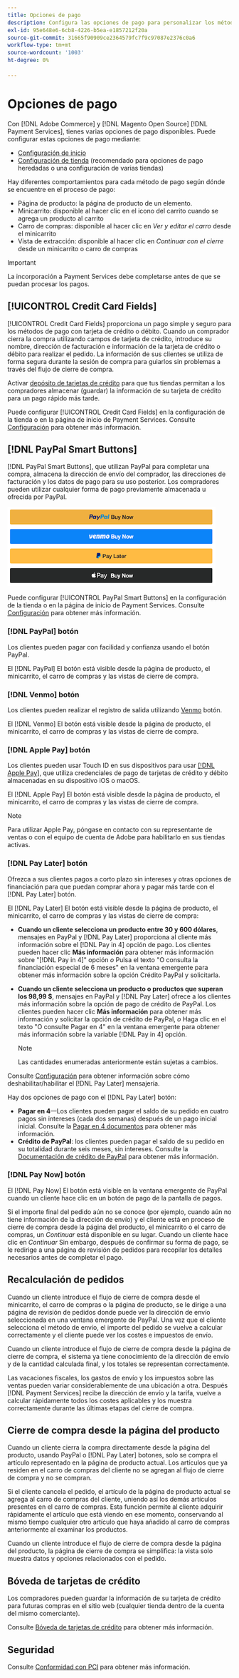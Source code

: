 ```yaml
---
title: Opciones de pago
description: Configura las opciones de pago para personalizar los métodos disponibles para los clientes de tu tienda.
exl-id: 95e648e6-6cb8-4226-b5ea-e1857212f20a
source-git-commit: 31665f90909ce2364579fc7f9c97087e2376c0a6
workflow-type: tm+mt
source-wordcount: '1003'
ht-degree: 0%

---
```


# Opciones de pago

Con [!DNL Adobe Commerce] y [!DNL Magento Open Source] [!DNL Payment Services], tienes varias opciones de pago disponibles. Puede configurar estas opciones de pago mediante:

* [Configuración de inicio](payments-home.md)
* [Configuración de tienda](configure-admin.md) (recomendado para opciones de pago heredadas o una configuración de varias tiendas)

Hay diferentes comportamientos para cada método de pago según dónde se encuentre en el proceso de pago:

* Página de producto: la página de producto de un elemento.
* Minicarrito: disponible al hacer clic en el icono del carrito cuando se agrega un producto al carrito
* Carro de compras: disponible al hacer clic en _Ver y editar el carro_ desde el minicarrito
* Vista de extracción: disponible al hacer clic en _Continuar con el cierre_ desde un minicarrito o carro de compras

>[!IMPORTANT]
>
>La incorporación a Payment Services debe completarse antes de que se puedan procesar los pagos.

## [!UICONTROL Credit Card Fields]

[!UICONTROL Credit Card Fields] proporciona un pago simple y seguro para los métodos de pago con tarjeta de crédito o débito. Cuando un comprador cierra la compra utilizando campos de tarjeta de crédito, introduce su nombre, dirección de facturación e información de la tarjeta de crédito o débito para realizar el pedido. La información de sus clientes se utiliza de forma segura durante la sesión de compra para guiarlos sin problemas a través del flujo de cierre de compra.

Activar [depósito de tarjetas de crédito](#vaulting) para que tus tiendas permitan a los compradores almacenar (guardar) la información de su tarjeta de crédito para un pago rápido más tarde.

Puede configurar [!UICONTROL Credit Card Fields] en la configuración de la tienda o en la página de inicio de Payment Services. Consulte [Configuración](settings.md#credit-card-fields) para obtener más información.

## [!DNL PayPal Smart Buttons]

[!DNL PayPal Smart Buttons], que utilizan PayPal para completar una compra, almacena la dirección de envío del comprador, las direcciones de facturación y los datos de pago para su uso posterior. Los compradores pueden utilizar cualquier forma de pago previamente almacenada u ofrecida por PayPal.

![[!DNL PayPal Smart Buttons] opciones](assets/buttons-md.png)

Puede configurar [!UICONTROL PayPal Smart Buttons] en la configuración de la tienda o en la página de inicio de Payment Services.  Consulte [Configuración](settings.md#payment-buttons) para obtener más información.

### [!DNL PayPal] botón

Los clientes pueden pagar con facilidad y confianza usando el botón PayPal.

El [!DNL PayPal] El botón está visible desde la página de producto, el minicarrito, el carro de compras y las vistas de cierre de compra.

### [!DNL Venmo] botón

Los clientes pueden realizar el registro de salida utilizando [Venmo](https://venmo.com/) botón.

El [!DNL Venmo] El botón está visible desde la página de producto, el minicarrito, el carro de compras y las vistas de cierre de compra.

### [!DNL Apple Pay] botón

Los clientes pueden usar Touch ID en sus dispositivos para usar [[!DNL Apple Pay]](https://www.apple.com/apple-pay/), que utiliza credenciales de pago de tarjetas de crédito y débito almacenadas en su dispositivo iOS o macOS.

El [!DNL Apple Pay] El botón está visible desde la página de producto, el minicarrito, el carro de compras y las vistas de cierre de compra.

>[!NOTE]
>
> Para utilizar Apple Pay, póngase en contacto con su representante de ventas o con el equipo de cuenta de Adobe para habilitarlo en sus tiendas activas.

### [!DNL Pay Later] botón

Ofrezca a sus clientes pagos a corto plazo sin intereses y otras opciones de financiación para que puedan comprar ahora y pagar más tarde con el [!DNL Pay Later] botón.

El [!DNL Pay Later] El botón está visible desde la página de producto, el minicarrito, el carro de compras y las vistas de cierre de compra:

* **Cuando un cliente selecciona un producto entre 30 y 600 dólares**, mensajes en PayPal y [!DNL Pay Later] proporciona al cliente más información sobre el [!DNL Pay in 4] opción de pago. Los clientes pueden hacer clic **Más información** para obtener más información sobre &quot;[!DNL Pay in 4]&quot; opción _o_ Pulsa el texto &quot;O consulta la financiación especial de 6 meses&quot; en la ventana emergente para obtener más información sobre la opción Crédito PayPal y solicitarla.
* **Cuando un cliente selecciona un producto o productos que superan los 98,99 $**, mensajes en PayPal y [!DNL Pay Later] ofrece a los clientes más información sobre la opción de pago de crédito de PayPal. Los clientes pueden hacer clic **Más información** para obtener más información y solicitar la opción de crédito de PayPal, _o_ Haga clic en el texto &quot;O consulte Pagar en 4&quot; en la ventana emergente para obtener más información sobre la variable [!DNL Pay in 4] opción.

   >[!NOTE]
   >
   >Las cantidades enumeradas anteriormente están sujetas a cambios.

Consulte [Configuración](settings.md#payment-buttons) para obtener información sobre cómo deshabilitar/habilitar el [!DNL Pay Later] mensajería.

Hay dos opciones de pago con el [!DNL Pay Later] botón:

* **Pagar en 4**—Los clientes pueden pagar el saldo de su pedido en cuatro pagos sin intereses (cada dos semanas) después de un pago inicial inicial. Consulte la [Pagar en 4 documentos](https://www.paypal.com/us/digital-wallet/ways-to-pay/buy-now-pay-later) para obtener más información.
* **Crédito de PayPal**: los clientes pueden pagar el saldo de su pedido en su totalidad durante seis meses, sin intereses. Consulte la [Documentación de crédito de PayPal](https://www.paypal.com/us/webapps/mpp/paypal-credit) para obtener más información.

### [!DNL Pay Now] botón

El [!DNL Pay Now] El botón está visible en la ventana emergente de PayPal cuando un cliente hace clic en un botón de pago de la pantalla de pagos.

Si el importe final del pedido aún no se conoce (por ejemplo, cuando aún no tiene información de la dirección de envío) y el cliente está en proceso de cierre de compra desde la página del producto, el minicarrito o el carro de compras, un _Continuar_ está disponible en su lugar. Cuando un cliente hace clic en _Continuar_ Sin embargo, después de confirmar su forma de pago, se le redirige a una página de revisión de pedidos para recopilar los detalles necesarios antes de completar el pago.

## Recalculación de pedidos

Cuando un cliente introduce el flujo de cierre de compra desde el minicarrito, el carro de compras o la página de producto, se le dirige a una página de revisión de pedidos donde puede ver la dirección de envío seleccionada en una ventana emergente de PayPal. Una vez que el cliente selecciona el método de envío, el importe del pedido se vuelve a calcular correctamente y el cliente puede ver los costes e impuestos de envío.

Cuando un cliente introduce el flujo de cierre de compra desde la página de cierre de compra, el sistema ya tiene conocimiento de la dirección de envío y de la cantidad calculada final, y los totales se representan correctamente.

Las vacaciones fiscales, los gastos de envío y los impuestos sobre las ventas pueden variar considerablemente de una ubicación a otra. Después [!DNL Payment Services] recibe la dirección de envío y la tarifa, vuelve a calcular rápidamente todos los costes aplicables y los muestra correctamente durante las últimas etapas del cierre de compra.

## Cierre de compra desde la página del producto

Cuando un cliente cierra la compra directamente desde la página del producto, usando PayPal o [!DNL Pay Later] botones, solo se compra el artículo representado en la página de producto actual. Los artículos que ya residen en el carro de compras del cliente no se agregan al flujo de cierre de compra y no se compran.

Si el cliente cancela el pedido, el artículo de la página de producto actual se agrega al carro de compras del cliente, uniendo así los demás artículos presentes en el carro de compras. Esta función permite al cliente adquirir rápidamente el artículo que está viendo en ese momento, conservando al mismo tiempo cualquier otro artículo que haya añadido al carro de compras anteriormente al examinar los productos.

Cuando un cliente introduce el flujo de cierre de compra desde la página del producto, la página de cierre de compra se simplifica: la vista solo muestra datos y opciones relacionados con el pedido.

## Bóveda de tarjetas de crédito

Los compradores pueden guardar la información de su tarjeta de crédito para futuras compras en el sitio web (cualquier tienda dentro de la cuenta del mismo comerciante).

Consulte [Bóveda de tarjetas de crédito](vaulting.md) para obtener más información.

## Seguridad

Consulte [Conformidad con PCI](security.md#pci-compliance) para obtener más información.
